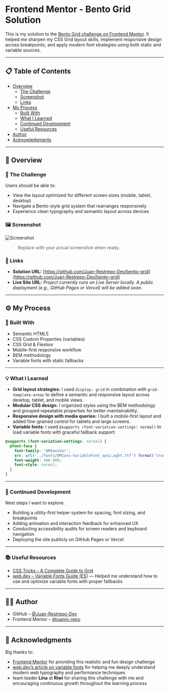 # Frontend Mentor - Bento Grid Solution

This is my solution to the [Bento Grid challenge on Frontend Mentor](https://www.frontendmentor.io/challenges/bento-grid-RMydElrlOj). It helped me sharpen my CSS Grid layout skills, implement responsive design across breakpoints, and apply modern font strategies using both static and variable sources.

---

## 📋 Table of Contents

- [Overview](#overview)
  - [The Challenge](#the-challenge)
  - [Screenshot](#screenshot)
  - [Links](#links)
- [My Process](#my-process)
  - [Built With](#built-with)
  - [What I Learned](#what-i-learned)
  - [Continued Development](#continued-development)
  - [Useful Resources](#useful-resources)
- [Author](#author)
- [Acknowledgments](#acknowledgments)

---

## 📌 Overview

### 🎯 The Challenge

Users should be able to:

- View the layout optimized for different screen sizes (mobile, tablet, desktop)
- Navigate a Bento-style grid system that rearranges responsively
- Experience clean typography and semantic layout across devices

### 🖼️ Screenshot

![Screenshot](./screenshot.jpg)

> Replace with your actual screenshot when ready.

### 🔗 Links

- **Solution URL:** [https://github.com/Juan-Restrepo-Dev/bento-grid](https://github.com/Juan-Restrepo-Dev/bento-grid)
- **Live Site URL:** _Project currently runs on Live Server locally. A public deployment (e.g., GitHub Pages or Vercel) will be added soon._

---

## ⚙️ My Process

### 🔧 Built With

- Semantic HTML5
- CSS Custom Properties (variables)
- CSS Grid & Flexbox
- Mobile-first responsive workflow
- BEM methodology
- Variable fonts with static fallbacks

---

### 💡 What I Learned

- **Grid layout strategies:** I used `display: grid` in combination with `grid-template-areas` to define a semantic and responsive layout across desktop, tablet, and mobile views.
- **Modular CSS design:** I organized styles using the BEM methodology and grouped repeatable properties for better maintainability.
- **Responsive design with media queries:** I built a mobile-first layout and added fine-grained control for tablets and large screens.
- **Variable fonts:** I used `@supports (font-variation-settings: normal)` to load variable fonts with graceful fallback support:

```css
@supports (font-variation-settings: normal) {
  @font-face {
    font-family: 'DMSansVar';
    src: url('../fonts/DMSans-VariableFont_opsz,wght.ttf') format('truetype');
    font-weight: 400 800;
    font-style: normal;
  }
}
```

---

### 🚀 Continued Development

Next steps I want to explore:

- Building a utility-first helper system for spacing, font sizing, and breakpoints
- Adding animation and interaction feedback for enhanced UX
- Conducting accessibility audits for screen readers and keyboard navigation
- Deploying the site publicly on GitHub Pages or Vercel

---

### 📚 Useful Resources

- [CSS Tricks – A Complete Guide to Grid](https://css-tricks.com/snippets/css/complete-guide-grid/)
- [web.dev – Variable Fonts Guide (ES)](https://web.dev/articles/variable-fonts?hl=es) — Helped me understand how to use and optimize variable fonts with proper fallbacks

---

## 👨‍💻 Author

- GitHub – [@Juan-Restrepo-Dev](https://github.com/Juan-Restrepo-Dev)
- Frontend Mentor – [@juanjo-repo](https://www.frontendmentor.io/profile/juanjo-repo)

---

## 🙌 Acknowledgments

Big thanks to:

- [Frontend Mentor](https://www.frontendmentor.io?ref=challenge) for providing this realistic and fun design challenge  
- [web.dev’s article on variable fonts](https://web.dev/articles/variable-fonts?hl=es) for helping me deeply understand modern web typography and performance techniques  
- team leader **Lina** at **Riwi** for sharing this challenge with me and encouraging continuous growth throughout the learning process
